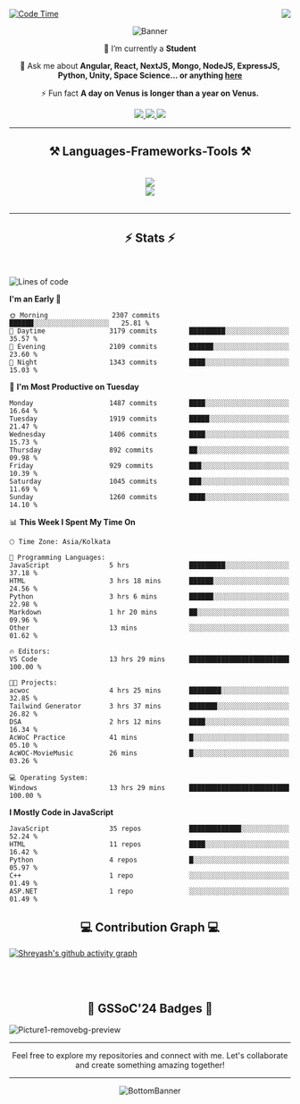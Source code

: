 <div>
 
<img align="right" src="https://visitor-badge.laobi.icu/badge?page_id=shreyash3087.shreyash3087" />

 [![Code Time](https://wakatime.com/badge/user/cd5f70df-e644-46f4-a03b-e1ce78615131.svg)](https://wakatime.com/@cd5f70df-e644-46f4-a03b-e1ce78615131)
 
</div>


<div align="center">
 
![Banner](https://github.com/user-attachments/assets/fe33d289-b057-4d85-ad76-3103802aa9e1)

</div>


<div align="center">
 
 🔭 I’m currently a **Student** 

💬 Ask me about **Angular, React, NextJS, Mongo, NodeJS, ExpressJS, Python, Unity, Space Science... or anything [here](https://github.com/shreyash3087/shreyash3087/issues)**

⚡ Fun fact **A day on Venus is longer than a year on Venus.**

</div>
 
<div align="center"> 
  <a href="mailto:shreyash3087@gmail.com">
    <img src="https://img.shields.io/badge/Gmail-333333?style=for-the-badge&logo=gmail&logoColor=red" />
  </a>
  <a href="https://www.linkedin.com/in/shreyash-srivastava-1a1161280" target="_blank">
    <img src="https://img.shields.io/badge/LinkedIn-0077B5?style=for-the-badge&logo=linkedin&logoColor=white" target="_blank" />
  </a>
  <a href="https://github.com/shreyash3087" target="_blank">
     <img src="https://img.shields.io/badge/Github-FF5722?style=for-the-badge&logo=github&logoColor=white" target="_blank" />
  </a>
</div>
<hr/>
 
<h2 align="center">⚒️ Languages-Frameworks-Tools ⚒️</h2>
<br/>
<div align="center">
    <img src="https://skillicons.dev/icons?i=react,bootstrap,html,css,vscode,github,figma,cpp,vercel,netlify" /><br>
    <img src="https://skillicons.dev/icons?i=tailwind,git,nodejs,python,javascript,typescript,express,firebase,mongodb,nextjs,unity,azure,blender" /><br>
</div>

<br/>
<hr/>

<h2 align="center">⚡ Stats ⚡</h2>

<br>
<div>
 
 
<!--START_SECTION:waka-->
![Lines of code](https://img.shields.io/badge/From%20Hello%20World%20I%27ve%20Written-4.9%20million%20lines%20of%20code-blue)

**I'm an Early 🐤** 

```text
🌞 Morning                2307 commits        ██████░░░░░░░░░░░░░░░░░░░   25.81 % 
🌆 Daytime                3179 commits        █████████░░░░░░░░░░░░░░░░   35.57 % 
🌃 Evening                2109 commits        ██████░░░░░░░░░░░░░░░░░░░   23.60 % 
🌙 Night                  1343 commits        ████░░░░░░░░░░░░░░░░░░░░░   15.03 % 
```
📅 **I'm Most Productive on Tuesday** 

```text
Monday                   1487 commits        ████░░░░░░░░░░░░░░░░░░░░░   16.64 % 
Tuesday                  1919 commits        █████░░░░░░░░░░░░░░░░░░░░   21.47 % 
Wednesday                1406 commits        ████░░░░░░░░░░░░░░░░░░░░░   15.73 % 
Thursday                 892 commits         ██░░░░░░░░░░░░░░░░░░░░░░░   09.98 % 
Friday                   929 commits         ███░░░░░░░░░░░░░░░░░░░░░░   10.39 % 
Saturday                 1045 commits        ███░░░░░░░░░░░░░░░░░░░░░░   11.69 % 
Sunday                   1260 commits        ████░░░░░░░░░░░░░░░░░░░░░   14.10 % 
```


📊 **This Week I Spent My Time On** 

```text
🕑︎ Time Zone: Asia/Kolkata

💬 Programming Languages: 
JavaScript               5 hrs               █████████░░░░░░░░░░░░░░░░   37.18 % 
HTML                     3 hrs 18 mins       ██████░░░░░░░░░░░░░░░░░░░   24.56 % 
Python                   3 hrs 6 mins        ██████░░░░░░░░░░░░░░░░░░░   22.98 % 
Markdown                 1 hr 20 mins        ██░░░░░░░░░░░░░░░░░░░░░░░   09.96 % 
Other                    13 mins             ░░░░░░░░░░░░░░░░░░░░░░░░░   01.62 % 

🔥 Editors: 
VS Code                  13 hrs 29 mins      █████████████████████████   100.00 % 

🐱‍💻 Projects: 
acwoc                    4 hrs 25 mins       ████████░░░░░░░░░░░░░░░░░   32.85 % 
Tailwind Generator       3 hrs 37 mins       ███████░░░░░░░░░░░░░░░░░░   26.82 % 
DSA                      2 hrs 12 mins       ████░░░░░░░░░░░░░░░░░░░░░   16.34 % 
AcWoC Practice           41 mins             █░░░░░░░░░░░░░░░░░░░░░░░░   05.10 % 
AcWOC-MovieMusic         26 mins             █░░░░░░░░░░░░░░░░░░░░░░░░   03.26 % 

💻 Operating System: 
Windows                  13 hrs 29 mins      █████████████████████████   100.00 % 
```

**I Mostly Code in JavaScript** 

```text
JavaScript               35 repos            █████████████░░░░░░░░░░░░   52.24 % 
HTML                     11 repos            ████░░░░░░░░░░░░░░░░░░░░░   16.42 % 
Python                   4 repos             █░░░░░░░░░░░░░░░░░░░░░░░░   05.97 % 
C++                      1 repo              ░░░░░░░░░░░░░░░░░░░░░░░░░   01.49 % 
ASP.NET                  1 repo              ░░░░░░░░░░░░░░░░░░░░░░░░░   01.49 % 
```




<!--END_SECTION:waka-->

</div>

<div>
  <div align="center" ><h2 align="center">💻 Contribution Graph 💻</h2></div>
 
  [![Shreyash's github activity graph](https://github-readme-activity-graph.vercel.app/graph?username=shreyash3087&hide_border=true&theme=github)](https://github.com/ashutosh00710/github-readme-activity-graph)
 
</div>

<br/><br/>

<h2 align="center">🔰 GSSoC'24 Badges 🔰</h2>

![Picture1-removebg-preview](https://github.com/user-attachments/assets/4ece96a5-043a-44df-b51b-40738d3603ff)

<div align="center"> 
  <hr/>
  Feel free to explore my repositories and connect with me. Let's collaborate and create something amazing together!
  <hr/>
</div>

<div align="center">
 
![BottomBanner](https://github.com/user-attachments/assets/7afe064f-9b9f-401d-bec1-35c8625bb3dc)

</div>

